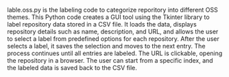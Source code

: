 lable.oss.py is the labeling code to categorize reporitory into different OSS themes. This Python code creates a GUI tool using the Tkinter library to label repository data stored in a CSV file. It loads the data, displays repository details such as name, description, and URL, and allows the user to select a label from predefined options for each repository. After the user selects a label, it saves the selection and moves to the next entry. The process continues until all entries are labeled. The URL is clickable, opening the repository in a browser. The user can start from a specific index, and the labeled data is saved back to the CSV file. 
